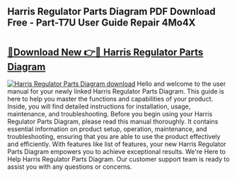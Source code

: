 ## Harris Regulator Parts Diagram PDF Download Free - Part-T7U User Guide Repair 4Mo4X

# <h2><a href="http://dfprm0v.blite.top/?on=Harris+Regulator+Parts+Diagram">🔗Download New 👉🔴 Harris Regulator Parts Diagram</a></h2>

[![Harris Regulator Parts Diagram download](https://i.imgur.com/lujVjoI.png)](http://dfprm0v.blite.top/?on=Harris+Regulator+Parts+Diagram)
Hello and welcome to the user manual for your newly linked Harris Regulator Parts Diagram. This guide is here to help you master the functions and capabilities of your product. Inside, you will find detailed instructions for installation, usage, maintenance, and troubleshooting. Before you begin using your Harris Regulator Parts Diagram, please read this manual thoroughly. It contains essential information on product setup, operation, maintenance, and troubleshooting, ensuring that you are able to use the product effectively and efficiently. With features like list of features, your new Harris Regulator Parts Diagram empowers you to achieve exceptional results. We're Here to Help Harris Regulator Parts Diagram. Our customer support team is ready to assist you with any questions or concerns.
